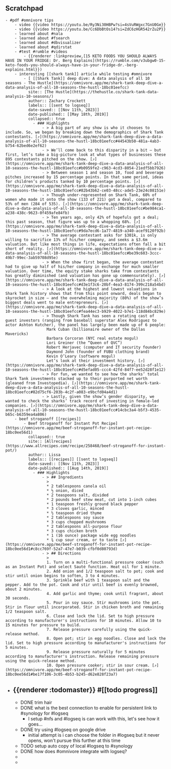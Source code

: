 ## Scratchpad
	- #pdf #omnivore tips
		- video {{video https://youtu.be/Ry3Ni30HBPw?si=4sVuRWgxc7GnU0Ge}}
		- video {{video https://youtu.be/Cc6DbBtOs14?si=ZdC6zHGR542rZu2P}}
		- learned about #nala
		- learned about #fsearch
		- learned about #dbvisualizer
		- learned about #qdirstat
		- #test #rumble #videos
			- {{renderer :linkpreview,[15 KETO FOODS YOU SHOULD ALWAYS HAVE IN YOUR FRIDGE: Dr. Berg Explains](https://rumble.com/v3ubgw0-15-keto-foods-you-should-always-have-in-your-fridge-dr.-berg-explains.html}})
		- interesting [[shark tank]] article while testing #omnivore
			- [ [[Shark Tank]] deep dive: A data analysis of all 10 seasons - The Hustle](https://omnivore.app/me/shark-tank-deep-dive-a-data-analysis-of-all-10-seasons-the-hustl-18bc01eefcc)
			  site:: [The Hustle](https://thehustle.co/shark-tank-data-analysis-10-seasons/)
			  author:: Zachary Crockett
			  labels:: [[sent to logseq]]
			  date-saved:: [[Nov 11th, 2023]]
			  date-published:: [[May 18th, 2019]]
			  collapsed:: true
				- ### Highlights
					- > A big part of any show is who it chooses to include. So, we began by breaking down the demographics of Shark Tank contestants. [⤴️](https://omnivore.app/me/shark-tank-deep-dive-a-data-analysis-of-all-10-seasons-the-hustl-18bc01eefcc#44543b50-481a-4ab3-b754-62bed6e2ef62)
					- > We’ll come back to this disparity in a bit — but first, let’s take a big-picture look at what types of businesses these 895 contestants pitched on the show. [⤴️](https://omnivore.app/me/shark-tank-deep-dive-a-data-analysis-of-all-10-seasons-the-hustl-18bc01eefcc#b0959fe2-c963-4cd3-8054-21edf5bb7926)
					- > Between season 1 and season 10, food and beverage pitches increased by 15 percentage points. In that same period, ideas for children’s products tanked by 10 percentage points. [⤴️](https://omnivore.app/me/shark-tank-deep-dive-a-data-analysis-of-all-10-seasons-the-hustl-18bc01eefcc#82b43b62-ce03-48cc-ade5-23e24c08151e)
					- > Though under-represented on Shark Tank, 60% of women who made it onto the show (133 of 221) got a deal, compared to 53% of men (284 of 535). [⤴️](https://omnivore.app/me/shark-tank-deep-dive-a-data-analysis-of-all-10-seasons-the-hustl-18bc01eefcc#be984ca1-a238-438c-9623-0f459afe84fb)
					- > Ten years ago, only 42% of hopefuls got a deal; this past season, that figure was up to a whopping 68%. [⤴️](https://omnivore.app/me/shark-tank-deep-dive-a-data-analysis-of-all-10-seasons-the-hustl-18bc01eefcc#9da7ecd6-1a77-4819-a340-acef9120f92b)
					- > The average contestant asks for $301k, is only willing to sacrifice 13% of his/her company, and seeks a $3.6m valuation. But like most things in life, expectations often fall a bit short of reality. [⤴️](https://omnivore.app/me/shark-tank-deep-dive-a-data-analysis-of-all-10-seasons-the-hustl-18bc01eefcc#be39c603-3ccc-49b7-99ec-3ab59708d95e)
					- > When the show first began, the average contestant had to give up half of his/her company in exchange for much smaller valuation. Over time, the equity stake sharks take from contestants has greatly diminished (and valuation has gone up commensurately). [⤴️](https://omnivore.app/me/shark-tank-deep-dive-a-data-analysis-of-all-10-seasons-the-hustl-18bc01eefcc#d3e1f3c6-20bf-4ea3-8174-399c218a54bd)
					- > A look at the highest and lowest valuations in Shark Tank history shows that from this point onward, deals began to skyrocket in size — and the overwhelming majority (80%) of the show’s biggest deals went to male entrepreneurs. [⤴️](https://omnivore.app/me/shark-tank-deep-dive-a-data-analysis-of-all-10-seasons-the-hustl-18bc01eefcc#fea44ec3-b929-4022-b7e1-118d84bc829e)
					- > Though Shark Tank has seen a rotating cast of guest investors (ranging from baseball superstar Alex Rodriguez to actor Ashton Kutcher), the panel has largely been made up of 6 people:
					  Mark Cuban (billionaire owner of the Dallas Mavericks)
					  Barbara Corcoran (NYC real estate mogul)
					  Lori Greiner (the “Queen of QVC”)
					  Robert Herjavec (computer and IT security founder)
					  Daymond John (founder of FUBU clothing brand)
					  Kevin O’Leary (software mogul)
					  Let’s look at their investment history. [⤴️](https://omnivore.app/me/shark-tank-deep-dive-a-data-analysis-of-all-10-seasons-the-hustl-18bc01eefcc#d5efad05-ccc4-42fd-84f7-ee52d28f1e12)
					- > For fun, we wanted to see how the sharks’ total Shark Tank investments stacked up to their purported net worth (gleaned from Investopedia). [⤴️](https://omnivore.app/me/shark-tank-deep-dive-a-data-analysis-of-all-10-seasons-the-hustl-18bc01eefcc#82d75cf6-203b-4c2f-a083-e9bcfd04a4d1)
					- > Lastly, given the show’s gender disparity, we wanted to check the sharks’ track record of investing in female-led companies. [⤴️](https://omnivore.app/me/shark-tank-deep-dive-a-data-analysis-of-all-10-seasons-the-hustl-18bc01eefcc#14cbc3a4-b5f3-4535-b65c-b6359ea4a806)
		- beef stroganoff [[recipes]]
			- Beef Stroganoff for Instant Pot Recipe](https://omnivore.app/me/beef-stroganoff-for-instant-pot-recipe-18bc0ee56d1)
			  collapsed:: true
			  site:: [Allrecipes](https://www.allrecipes.com/recipe/258468/beef-stroganoff-for-instant-pot/)
			  author:: Lissa
			  labels:: [[recipes]] [[sent to logseq]]
			  date-saved:: [[Nov 11th, 2023]]
			  date-published:: [[Aug 14th, 2019]]
				- ### Highlights
					- > ## Ingredients
					  > 
					  * 2 tablespoons canola oil
					  * ½ onion, diced
					  * 2 teaspoons salt, divided
					  * 2 pounds beef stew meat, cut into 1-inch cubes
					  * 1 teaspoon freshly ground black pepper
					  * 3 cloves garlic, minced
					  * ½ teaspoon dried thyme
					  * 2 tablespoons soy sauce
					  * 3 cups chopped mushrooms
					  * 2 tablespoons all-purpose flour
					  * 3 cups chicken broth
					  * 1 (16 ounce) package wide egg noodles
					  * ¾ cup sour cream, or to taste [⤴️](https://omnivore.app/me/beef-stroganoff-for-instant-pot-recipe-18bc0ee56d1#c8cc769f-52a7-47e7-b039-cfbf0d80793d)
					- > ## Directions
					  > 
					  1. Turn on a multi-functional pressure cooker (such as an Instant Pot) and select Sauté function. Heat oil for 1 minute.
					  2. Add onion and 1/2 teaspoon salt to pot; cook and stir until onion begins to soften, 3 to 4 minutes.
					  3. Sprinkle beef with 1 teaspoon salt and the pepper. Add to the pot. Cook and stir until beef is evenly browned, about 2 minutes.
					  4. Add garlic and thyme; cook until fragrant, about 30 seconds.
					  5. Pour in soy sauce. Stir mushrooms into the pot. Stir in flour until incorporated. Stir in chicken broth and remaining 1/2 teaspoon salt.
					  6. Close and lock the lid. Set to high pressure according to manufacturer's instructions for 10 minutes. Allow 10 to 15 minutes for pressure to build.
					  7. Release pressure carefully using the quick-release method.
					  8. Open pot; stir in egg noodles. Close and lock the lid. Set to high pressure according to manufacturer's instructions for 5 minutes.
					  9. Release pressure naturally for 5 minutes according to manufacturer's instruction. Release remaining pressure using the quick-release method.
					  10. Open pressure cooker; stir in sour cream. [⤴️](https://omnivore.app/me/beef-stroganoff-for-instant-pot-recipe-18bc0ee56d1#be17f106-3c05-4b53-b245-d62e828f23a7)
- ## {{renderer :todomaster}} #[[todo progress]]
	- DONE trim hair
	- DONE what is the best connection to enable for persistent link to #synology for #logseq
		- I setup #nfs and #logseq is can work with this, let's see how it goes...
	- DONE try using #logseq on google drive
		- initial attempt is i can choose the folder in #logseq but it never opens, won't pursue this further at this time
	- TODO  setup auto copy of local #logseq to #synology
	- DONE how does #omnivore integrate with logseq?
	-
	-